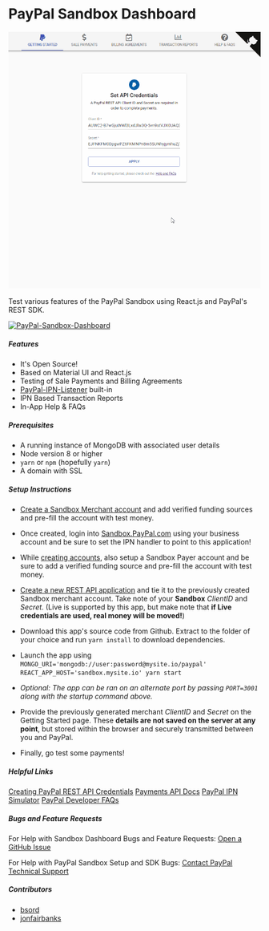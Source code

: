 # PayPal Sandbox Dashboard
![PayPal-Sandbox-Dashboard](https://raw.githubusercontent.com/Fairbanks-io/PayPal-Sandbox-Dashboard/master/PayPal-Payment-Dashboard.gif)

Test various features of the PayPal Sandbox using React.js and PayPal's REST SDK.

[![PayPal-Sandbox-Dashboard](https://www.herokucdn.com/deploy/button.svg)](https://heroku.com/deploy?template=https://github.com/Fairbanks-io/PayPal-Sandbox-Dashboard)

##### Features
* It's Open Source!
* Based on Material UI and React.js
* Testing of Sale Payments and Billing Agreements
* [PayPal-IPN-Listener](https://github.com/Fairbanks-io/PayPal-IPN-Listener) built-in
* IPN Based Transaction Reports
* In-App Help & FAQs

##### Prerequisites
* A running instance of MongoDB with associated user details
* Node version 8 or higher
* `yarn` or `npm` (hopefully `yarn`)
* A domain with SSL

##### Setup Instructions
* [Create a Sandbox Merchant account](https://developer.paypal.com/developer/accounts/) and add verified funding sources and pre-fill the account with test money. 

* Once created, login into [Sandbox.PayPal.com](https://sandbox.paypal.com) using your business account and be sure to set the IPN handler to point to this application!

* While [creating accounts](https://developer.paypal.com/developer/accounts/), also setup a Sandbox Payer account and be sure to add a verified funding source and pre-fill the account with test money.

* [Create a new REST API application](https://developer.paypal.com/developer/applications/) and tie it to the previously created Sandbox merchant account. Take note of your **Sandbox** *ClientID* and *Secret*. (Live is supported by this app, but make note that **if Live credentials are used, real money will be moved!**)

* Download this app's source code from Github. Extract to the folder of your choice and run `yarn install` to download dependencies.

* Launch the app using `MONGO_URI='mongodb://user:password@mysite.io/paypal' REACT_APP_HOST='sandbox.mysite.io' yarn start`

* _Optional: The app can be ran on an alternate port by passing `PORT=3001` along with the startup command above._

* Provide the previously generated merchant *ClientID* and *Secret* on the Getting Started page. These **details are not saved on the server at any point**, but stored within the browser and securely transmitted between you and PayPal.

* Finally, go test some payments!

##### Helpful Links
[Creating PayPal REST API Credentials](https://www.paypal.com/us/smarthelp/article/How-do-I-create-REST-API-credentials-ts1949)
[Payments API Docs](https://developer.paypal.com/docs/api/payments/v1/#payment_list)
[PayPal IPN Simulator](https://developer.paypal.com/developer/ipnSimulator/)
[PayPal Developer FAQs](https://developer.paypal.com/docs/faq/)

##### Bugs and Feature Requests
For Help with Sandbox Dashboard Bugs and Feature Requests: [Open a GitHub Issue](https://github.com/Fairbanks-io/PayPal-Sandbox-Dashboard/issues)

For Help with PayPal Sandbox Setup and SDK Bugs: [Contact PayPal Technical Support](https://www.paypal-techsupport.com/)

##### Contributors
* [bsord](https://github.com/bsord "bsord")
* [jonfairbanks](https://github.com/jonfairbanks "jonfairbanks")
